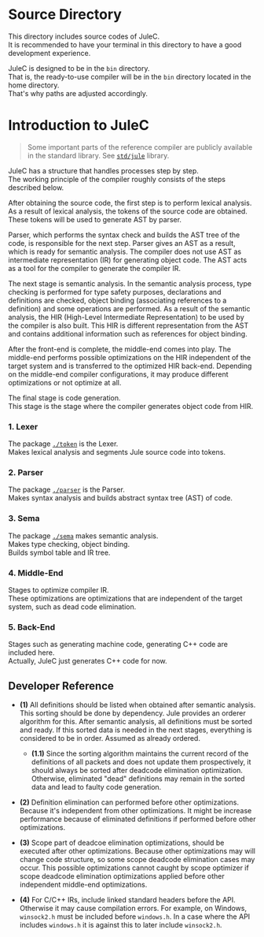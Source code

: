 # Source Directory

This directory includes source codes of JuleC. <br>
It is recommended to have your terminal in this directory to have a good development experience.

JuleC is designed to be in the `bin` directory. \
That is, the ready-to-use compiler will be in the `bin` directory located in the home directory. \
That's why paths are adjusted accordingly.

# Introduction to JuleC

> Some important parts of the reference compiler are publicly available in the standard library. See [`std/jule`](https://github.com/julelang/jule/tree/master/std/jule) library.

JuleC has a structure that handles processes step by step. \
The working principle of the compiler roughly consists of the steps described below.

After obtaining the source code, the first step is to perform lexical analysis.
As a result of lexical analysis, the tokens of the source code are obtained.
These tokens will be used to generate AST by parser.

Parser, which performs the syntax check and builds the AST tree of the code, is responsible for the next step.
Parser gives an AST as a result, which is ready for semantic analysis.
The compiler does not use AST as intermediate representation (IR) for generating object code.
The AST acts as a tool for the compiler to generate the compiler IR.

The next stage is semantic analysis.
In the semantic analysis process, type checking is performed for type safety purposes, declarations and definitions are checked, object binding (associating references to a definition) and some operations are performed.
As a result of the semantic analysis, the HIR (High-Level Intermediate Representation) to be used by the compiler is also built.
This HIR is different representation from the AST and contains additional information such as references for object binding.

After the front-end is complete, the middle-end comes into play.
The middle-end performs possible optimizations on the HIR independent of the target system and is transferred to the optimized HIR back-end.
Depending on the middle-end compiler configurations, it may produce different optimizations or not optimize at all.

The final stage is code generation. \
This stage is the stage where the compiler generates object code from HIR.

### 1. Lexer

The package [``./token``](https://github.com/julelang/jule/tree/master/std/jule/token) is the Lexer. \
Makes lexical analysis and segments Jule source code into tokens.

### 2. Parser

The package [``./parser``](https://github.com/julelang/jule/tree/master/std/jule/parser) is the Parser. \
Makes syntax analysis and builds abstract syntax tree (AST) of code.

### 3. Sema

The package [``./sema``](https://github.com/julelang/jule/tree/master/std/jule/sema) makes semantic analysis. \
Makes type checking, object binding. \
Builds symbol table and IR tree.

### 4. Middle-End

Stages to optimize compiler IR. \
These optimizations are optimizations that are independent of the target system, such as dead code elimination.

### 5. Back-End

Stages such as generating machine code, generating C++ code are included here. \
Actually, JuleC just generates C++ code for now.

## Developer Reference

- **(1)** All definitions should be listed when obtained after semantic analysis. This sorting should be done by dependency. Jule provides an orderer algorithm for this. After semantic analysis, all definitions must be sorted and ready. If this sorted data is needed in the next stages, everything is considered to be in order. Assumed as already ordered.

    - **(1.1)** Since the sorting algorithm maintains the current record of the definitions of all packets and does not update them prospectively, it should always be sorted after deadcode elimination optimization. Otherwise, eliminated "dead" definitions may remain in the sorted data and lead to faulty code generation.

- **(2)** Definition elimination can performed before other optimizations. Because it's independent from other optimizations. It might be increase performance because of eliminated definitions if performed before other optimizations.

- **(3)** Scope part of deadcoe elimination optimizations, should be executed after other optimizations. Because other optimizations may will change code structure, so some scope deadcode elimination cases may occur. This possible optimizations cannot caught by scope optimizer if scope deadcode elimination optimizations applied before other independent middle-end optimizations.

- **(4)** For C/C++ IRs, include linked standard headers before the API. Otherwise it may cause compilation errors. For example, on Windows, `winsock2.h` must be included before `windows.h`. In a case where the API includes `windows.h` it is against this to later include `winsock2.h`.